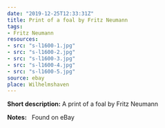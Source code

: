 ```yaml
---
date: "2019-12-25T12:33:31Z"
title: Print of a foal by Fritz Neumann
tags:
- Fritz Neumann
resources:
- src: "s-l1600-1.jpg"
- src: "s-l1600-2.jpg"
- src: "s-l1600-3.jpg"
- src: "s-l1600-4.jpg"
- src: "s-l1600-5.jpg"
source: ebay
place: Wilhelmshaven
---
```


**Short description:** A print of a foal by Fritz Neumann

**Notes:** &nbsp; Found on eBay
